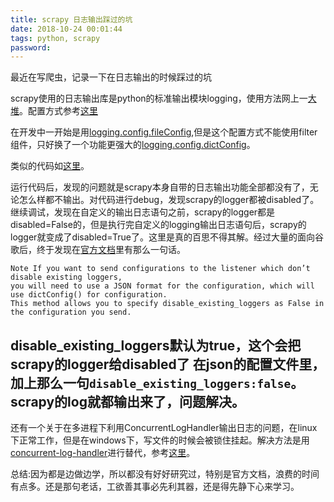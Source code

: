```yaml
---
title: scrapy 日志输出踩过的坑
date: 2018-10-24 00:01:44
tags: python, scrapy
password: 
---
```


最近在写爬虫，记录一下在日志输出的时候踩过的坑

scrapy使用的日志输出库是python的标准输出模块logging，使用方法网上一[大堆](https://www.cnblogs.com/yyds/p/6901864.html)。配置方式参考[这里](https://www.cnblogs.com/yyds/p/6885182.html)

在开发中一开始是用[logging.config.fileConfig](https://docs.python.org/3.7/library/logging.config.html#logging.config.fileConfig),但是这个配置方式不能使用filter组件，只好换了一个功能更强大的[logging.config.dictConfig](https://docs.python.org/3.7/library/logging.config.html#logging.config.dictConfig)。

类似的代码如[这里](https://blog.csdn.net/caoxinjian423/article/details/84196609)。

运行代码后，发现的问题就是scrapy本身自带的日志输出功能全部都没有了，无论怎么样都不输出。对代码进行debug，发现scrapy的logger都被disabled了。继续调试，发现在自定义的输出日志语句之前，scrapy的logger都是disabled=False的，但是执行完自定义的logging输出日志语句后，scrapy的logger就变成了disabled=True了。这里是真的百思不得其解。经过大量的面向谷歌后，终于发现在[官方文档](https://docs.python.org/3.7/library/logging.config.html#logging.config.fileConfig)里有那么一句话。

	Note If you want to send configurations to the listener which don’t disable existing loggers,
	you will need to use a JSON format for the configuration, which will use dictConfig() for configuration.
	This method allows you to specify disable_existing_loggers as False in the configuration you send.

disable_existing_loggers默认为true，这个会把scrapy的logger给disabled了
在json的配置文件里，加上那么一句`disable_existing_loggers:false`。scrapy的log就都输出来了，问题解决。
---

还有一个关于在多进程下利用ConcurrentLogHandler输出日志的问题，在linux下正常工作，但是在windows下，写文件的时候会被锁住挂起。解决方法是用[concurrent-log-handler](https://github.com/Preston-Landers/concurrent-log-handler)进行替代，参考[这里](https://blog.csdn.net/wkb342814892/article/details/80281182)。


总结:因为都是边做边学，所以都没有好好研究过，特别是官方文档，浪费的时间有点多。还是那句老话，工欲善其事必先利其器，还是得先静下心来学习。